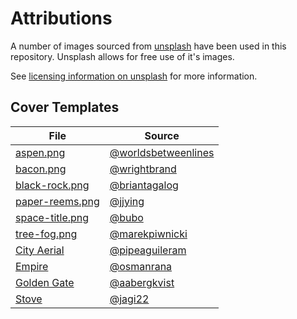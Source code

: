 # Attributions

A number of images sourced from [unsplash](www.unsplash.com) have been used in this repository.
Unsplash allows for free use of it's images. 

See [licensing information on unsplash](https://unsplash.com/license) for more information.

## Cover Templates

| File | Source|
|---|---|
|[aspen.png](./template-images/aspen.png)|[@worldsbetweenlines](https://unsplash.com/@worldsbetweenlines)|
|[bacon.png](./template-images/bacon.png)|[@wrightbrand](https://unsplash.com/@wrightbrand)|
|[black-rock.png](./template-images/black-rock.png)|[@briantagalog](https://unsplash.com/@briantagalog)| 
|[paper-reems.png](./template-images/paper-reems.png)|[@jjying](https://unsplash.com/@jjying)| 
|[space-title.png](./template-images/space-title.png)| [@bubo](https://unsplash.com/@bubo)  | 
|[tree-fog.png](./template-images/tree-fog.png)|[@marekpiwnicki](https://unsplash.com/@marekpiwnicki)|
|[City Aerial](./template-images/Covers&#32;\|&#32;City&#32;Aerial.png)|[@pipeaguileram](https://unsplash.com/@pipeaguileram)|
|[Empire](./template-images/Covers&#32;\|&#32;Empire.png)|[@osmanrana](https://unsplash.com/@osmanrana)|
|[Golden Gate](./template-images/Covers&#32;\|&#32;Golden&#32;Gate.png)|[@aabergkvist](https://unsplash.com/@aabergkvist)|
|[Stove](./template-images/Covers&#32;\|&#32;Stove.png)|[@jagi22](https://unsplash.com/@jagi22)|
